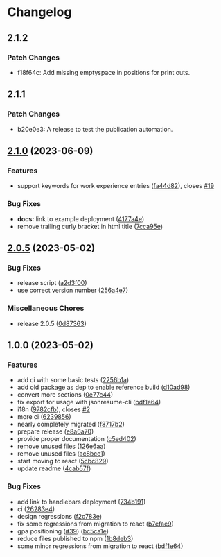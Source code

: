 # Changelog

## 2.1.2

### Patch Changes

- f18f64c: Add missing emptyspace in positions for print outs.

## 2.1.1

### Patch Changes

- b20e0e3: A release to test the publication automation.

## [2.1.0](https://github.com/levino/jsonresume-theme-stackoverflow-react/compare/v2.0.5...v2.1.0) (2023-06-09)

### Features

- support keywords for work experience entries ([fa44d82](https://github.com/levino/jsonresume-theme-stackoverflow-react/commit/fa44d82fd9f53cd29b75229aa8a6725a275d3233)), closes [#19](https://github.com/levino/jsonresume-theme-stackoverflow-react/issues/19)

### Bug Fixes

- **docs:** link to example deployment ([4177a4e](https://github.com/levino/jsonresume-theme-stackoverflow-react/commit/4177a4e0c20c0b4e701cc8fdae1089fac3c33ec1))
- remove trailing curly bracket in html title ([7cca95e](https://github.com/levino/jsonresume-theme-stackoverflow-react/commit/7cca95e8daf146bda2c3d0f948e7b50b45563a82))

## [2.0.5](https://github.com/levino/jsonresume-theme-stackoverflow-react/compare/v1.0.0...v2.0.5) (2023-05-02)

### Bug Fixes

- release script ([a2d3f00](https://github.com/levino/jsonresume-theme-stackoverflow-react/commit/a2d3f00974a67be9b2927cf0978b2566198e2c6e))
- use correct version number ([256a4e7](https://github.com/levino/jsonresume-theme-stackoverflow-react/commit/256a4e7db90d948cbfadf45f8f60ce8bb339f61d))

### Miscellaneous Chores

- release 2.0.5 ([0d87363](https://github.com/levino/jsonresume-theme-stackoverflow-react/commit/0d873636fe068d6927662961195f49e7749ca282))

## 1.0.0 (2023-05-02)

### Features

- add ci with some basic tests ([2256b1a](https://github.com/levino/jsonresume-theme-stackoverflow-react/commit/2256b1a9b464298240b26bce1807822437a5d186))
- add old package as dep to enable reference build ([d10ad98](https://github.com/levino/jsonresume-theme-stackoverflow-react/commit/d10ad9813cc97a950710fadda1c7bac9f5cc4b7a))
- convert more sections ([0e77c44](https://github.com/levino/jsonresume-theme-stackoverflow-react/commit/0e77c447d5d5235f46c62cc937f456e8a6a244b8))
- fix export for usage with jsonresume-cli ([bdf1e64](https://github.com/levino/jsonresume-theme-stackoverflow-react/commit/bdf1e64fe7e211eccd435e71c9d46fc964e465dc))
- i18n ([9782cfb](https://github.com/levino/jsonresume-theme-stackoverflow-react/commit/9782cfb1fb843007d071910b9dab65ee5f13f8ea)), closes [#2](https://github.com/levino/jsonresume-theme-stackoverflow-react/issues/2)
- more ci ([6239856](https://github.com/levino/jsonresume-theme-stackoverflow-react/commit/62398568a730fa0411f28be86cee50886b57b0aa))
- nearly completely migrated ([f8717b2](https://github.com/levino/jsonresume-theme-stackoverflow-react/commit/f8717b29bc6f387546613c39b3d1fe20ba76351c))
- prepare release ([e8a6a70](https://github.com/levino/jsonresume-theme-stackoverflow-react/commit/e8a6a70bc3dbc580774b6d2a62c03b4910147025))
- provide proper documentation ([c5ed402](https://github.com/levino/jsonresume-theme-stackoverflow-react/commit/c5ed4020ec02b80598a17f802174ba97ffa976c8))
- remove unused files ([126e6aa](https://github.com/levino/jsonresume-theme-stackoverflow-react/commit/126e6aa1f53974066d0bc847ac2428ee9fc0df29))
- remove unused files ([ac8bcc1](https://github.com/levino/jsonresume-theme-stackoverflow-react/commit/ac8bcc1c10363dc42b9db67068cac555d6af1e21))
- start moving to react ([5cbc829](https://github.com/levino/jsonresume-theme-stackoverflow-react/commit/5cbc829c64cf98def641b9045255c04720c52b28))
- update readme ([4cab57f](https://github.com/levino/jsonresume-theme-stackoverflow-react/commit/4cab57f186d6c822dcf798f516ce638149dd5d4a))

### Bug Fixes

- add link to handlebars deployment ([734b191](https://github.com/levino/jsonresume-theme-stackoverflow-react/commit/734b191f8176aac9b00a0aa71613d5d99e614eae))
- ci ([26283e4](https://github.com/levino/jsonresume-theme-stackoverflow-react/commit/26283e4fd80d59733e1e34c1749a289753702ad7))
- design regressions ([f2c783e](https://github.com/levino/jsonresume-theme-stackoverflow-react/commit/f2c783ea898a9b1d3ab16a846ea269c06d615cb8))
- fix some regressions from migration to react ([b7efae9](https://github.com/levino/jsonresume-theme-stackoverflow-react/commit/b7efae959e5e330155878e675b8c5ce44779830f))
- gpa positioning ([#39](https://github.com/levino/jsonresume-theme-stackoverflow-react/issues/39)) ([bc5ca1e](https://github.com/levino/jsonresume-theme-stackoverflow-react/commit/bc5ca1e27e690f022baf4953921c751508e2432f))
- reduce files published to npm ([1b8deb3](https://github.com/levino/jsonresume-theme-stackoverflow-react/commit/1b8deb3be7183bf3cf32c11a6ce35599b8607632))
- some minor regressions from migration to react ([bdf1e64](https://github.com/levino/jsonresume-theme-stackoverflow-react/commit/bdf1e64fe7e211eccd435e71c9d46fc964e465dc))
